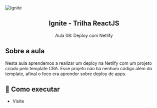 <img alt="Ignite" src="https://i.imgur.com/eCVyxxy.png">
<h2 align="center">
  Ignite - Trilha ReactJS
</h2>
<p align="center">
  Aula 08: Deploy com Netlify
</p>

## Sobre a aula

Nesta aula aprendemos a realizar um deploy na Netlify com um projeto criado pelo template CRA. Esse projeto não há nenhum código além do template, afinal o foco era aprender sobre deploy de apps.

## 🚀 Como executar

- Visite 